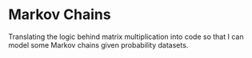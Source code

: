 # Markov Chains
Translating the logic behind matrix multiplication into code so that I can model some Markov chains given probability datasets.
